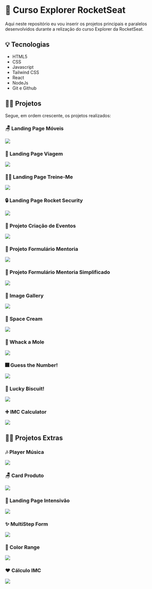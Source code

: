 # 💜 Curso Explorer RocketSeat
Aqui neste repositório eu vou inserir os projetos principais e paralelos desenvolvidos durante a relização do curso Explorer da RocketSeat.

## 💡 Tecnologias
- HTML5
- CSS
- Javascript
- Tailwind CSS
- React
- NodeJs
- Git e Github

## 👩‍💻 Projetos
Segue, em ordem crescente, os projetos realizados:

### 🪑 Landing Page Móveis
<a href="https://gustavogarciac.github.io/explorer/projeto-01/" target="_blank" align="center">
  <img src="projeto-01/assets/thumbnail.png">
</a>

### 🌲 Landing Page Viagem
<a href="https://gustavogarciac.github.io/explorer/projeto-02/" target="_blank" align="center">
  <img src="projeto-02/assets/thumbnail.png">
</a>

### 🏋️‍♀️ Landing Page Treine-Me
<a href="https://gustavogarciac.github.io/explorer/projeto-03/" target="_blank" align="center">
  <img src="projeto-03/assets/thumbnail.png">
</a>

### 🔒 Landing Page Rocket Security
<a href="https://gustavogarciac.github.io/explorer/projeto-04/" target="_blank" align="center">
  <img src="projeto-04/assets/thumbnail.png">
</a>

### 📄 Projeto Criação de Eventos
<a href="https://gustavogarciac.github.io/explorer/projeto-05/" target="_blank" align="center">
  <img src="projeto-05/assets/thumbnail.png">
</a>

### 📄 Projeto Formulário Mentoria
<a href="https://gustavogarciac.github.io/explorer/projeto-05/advanced-form/" target="_blank" align="center">
  <img src="projeto-05/advanced-form/assets/thumbnail.png">
</a>

### 📄 Projeto Formulário Mentoria Simplificado
<a href="https://gustavogarciac.github.io/explorer/projeto-05/basic-form/" target="_blank" align="center">
  <img src="projeto-05/basic-form/assets/thumbnail.png">
</a>

### 🎈 Image Gallery
<a href="https://gustavogarciac.github.io/explorer/projeto-06/" target="_blank" align="center">
  <img src="projeto-06/assets/thumbnail.png">
</a>

### 🍨 Space Cream
<a href="https://gustavogarciac.github.io/explorer/projeto-07/" target="_blank" align="center">
  <img src="projeto-07/assets/thumbnail.png">
</a>

### 🔨 Whack a Mole
<a href="https://gustavogarciac.github.io/explorer/projeto-08/" target="_blank" align="center">
  <img src="projeto-08/assets/thumbnail.png">
</a>

### 🎆 Guess the Number!
<a href="https://gustavogarciac.github.io/explorer/Javascript-DOM/guess-the-number/" target="_blank" align="center">
  <img src="Javascript-DOM/guess-the-number/assets/thumbnail.png">
</a>

### 🍪 Lucky Biscuit!
<a href="https://gustavogarciac.github.io/explorer/Javascript-DOM/lucky-biscuit/" target="_blank" align="center">
  <img src="Javascript-DOM/lucky-biscuit/assets/thumbnail.png">
</a>

### ➕ IMC Calculator
<a href="https://gustavogarciac.github.io/explorer/Javascript-DOM/imc/" target="_blank" align="center">
  <img src="Javascript-DOM/imc/assets/thumbnail.png">
</a>

## 🐱‍👤 Projetos Extras

### 🎶 Player Música
<a href="https://gustavogarciac.github.io/explorer/extra-projects/player-musica/" target="_blank" align="center">
  <img src="extra-projects/player-musica/assets/thumbnail.png">
</a>

### 🪑 Card Produto
<a href="https://gustavogarciac.github.io/explorer/extra-projects/card-produto/" target="_blank" align="center">
  <img src="extra-projects/card-produto/assets/thumbnail.png">
</a>

### 🚀 Landing Page Intensivão
<a href="https://gustavogarciac.github.io/explorer/extra-projects/projeto-intensivao/" target="_blank" align="center">
  <img src="extra-projects/projeto-intensivao/images/thumbnail.png">
</a>

### ✨ MultiStep Form
<a href="https://gustavogarciac.github.io/explorer/extra-projects/multistep/" target="_blank" align="center">
  <img src="extra-projects/multistep/assets/thumbnail.png">
</a>

### 🎨 Color Range
<a href="https://gustavogarciac.github.io/explorer/extra-projects/ajustes-iluminacao/" target="_blank" align="center">
  <img src="extra-projects/ajustes-iluminacao/assets/thumbnail.png">
</a>

### ❤ Cálculo IMC
<a href="https://gustavogarciac.github.io/explorer/extra-projects/imc/src" target="_blank" align="center">
  <img src="extra-projects/imc/src/assets/thumbnail.png">
</a>



